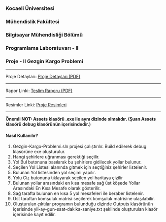 ### Kocaeli Üniversitesi
### Mühendislik Fakültesi
### Bilgisayar Mühendisliği Bölümü
### Programlama Laboratuvarı - II
### Proje - II Gezgin Kargo Problemi

----------------------------------------------
Proje Detayları: [Proje Detayları (PDF)](https://github.com/nginY26/Gezgin-Kargo-Problemi/blob/master/D%C3%B6k%C3%BCmanlar/Proje.pdf "Proje Detayları (PDF)")

------------


Rapor Linki: [Teslim Raporu (PDF)](https://github.com/nginY26/Gezgin-Kargo-Problemi/blob/master/D%C3%B6k%C3%BCmanlar/Rapor.pdf "Teslim Raporu (PDF)")

------------


Resimler Linki: [Proje Resimleri](https://github.com/nginY26/Gezgin-Kargo-Problemi/tree/master/D%C3%B6k%C3%BCmanlar/Resimler "Proje Resimleri")


----------------------------------------------
**Önemli NOT: Assets klasörü .exe ile aynı dizinde olmalıdır. (Şuan Assets klasörü debug klasörünün içerisindedir.)**
#### Nasıl Kullanılır?
1. Gezgin-Kargo-Problemi.sln projesi çalıştırılır. Build edilerek debug klasörüne exe oluşturulur.
2. Hangi şehirlere uğranması gerektiği seçilir.
3. Yol Bul butonuna basılarak bu şehirlere gidilecek yollar bulunur.
4. Seçilen Yol Listesi alanında gitmek için seçtiğiniz şehirler listelenir.
5. Bulunan Yol listesinden yol seçimi yapılır.
6. Yolu Ciz butonuna tıklayarak seçilen yol haritaya çizilir
7. Bulunan yollar arasındaki en kısa mesafe sağ üst köşede Yollar Arasındaki En Kısa Mesafe olarak gösterilir.
8. Sağ tarafta bulunan en kısa 5 yol mesafeleri ile beraber listelenir.
9. Üst taraftan komşuluk matrisi seçilerek komşuluk matrisine ulaşılabilir.
10. Oluşturulan çıktılar programın bulunduğu dizinde Outputs klasörünün içerisinde yil-ay-gun-saat-dakika-saniye.txt şeklinde oluşturulan klasör içerisinde kayıt edilir.



